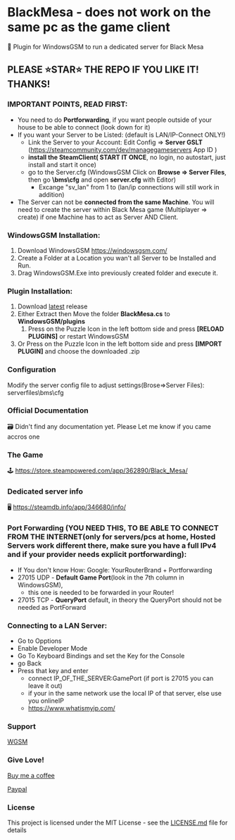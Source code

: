 # BlackMesa - does not work on the same pc as the game client
🧩 Plugin for WindowsGSM to run a dedicated server for Black Mesa

## PLEASE ⭐STAR⭐ THE REPO IF YOU LIKE IT! THANKS!

### IMPORTANT POINTS, READ FIRST:
- You need to do **Portforwarding**, if you want people outside of your house to be able to connect (look down for it)
- If you want your Server to be Listed: (default is LAN/IP-Connect ONLY!)
  - Link the Server to your Account: Edit Config => **Server GSLT** (https://steamcommunity.com/dev/managegameservers App ID )
  - **install the SteamClient( START IT ONCE**, no login, no autostart, just install and start it once)
  - go to the Server.cfg (WindowsGSM Click on **Browse => Server Files**, then go **\bms\cfg** and open **server.cfg** with Editor)
    - Excange "sv_lan" from 1 to  (lan/ip connections will still work in addition)
- The Server can not be **connected from the same Machine**. You will need to create the server within Black Mesa game (Multiplayer => create) if one Machine has to act as Server AND Client.

### WindowsGSM Installation: 
1. Download  WindowsGSM https://windowsgsm.com/ 
2. Create a Folder at a Location you wan't all Server to be Installed and Run.
3. Drag WindowsGSM.Exe into previously created folder and execute it.

### Plugin Installation:
1. Download [latest](https://github.com/Raziel7893/WindowsGSM.BlackMesa/releases/latest) release
2. Either Extract then Move the folder **BlackMesa.cs** to **WindowsGSM/plugins** 
    1. Press on the Puzzle Icon in the left bottom side and press **[RELOAD PLUGINS]** or restart WindowsGSM
3. Or Press on the Puzzle Icon in the left bottom side and press **[IMPORT PLUGIN]** and choose the downloaded .zip

### Configuration
Modify the server config file to adjust settings(Brose=>Server Files): serverfiles\bms\cfg

### Official Documentation
🗃️ Didn't find any documentation yet. Please Let me know if you came accros one

### The Game
🕹️ https://store.steampowered.com/app/362890/Black_Mesa/

### Dedicated server info
🖥️ https://steamdb.info/app/346680/info/

### Port Forwarding (YOU NEED THIS, TO BE ABLE TO CONNECT FROM THE INTERNET(only for servers/pcs at home, Hosted Servers work different there, make sure you have a full IPv4 and if your provider needs explicit portforwarding):
- If You don't know How: Google: YourRouterBrand + Portforwarding
- 27015 UDP - **Default Game Port**(look in the 7th column in WindowsGSM), 
  - this one is needed to be forwarded in your Router!
- 27015 TCP - **QueryPort** default, in theory the QueryPort should not be needed as PortForward

### Connecting to a LAN Server:
- Go to Opptions
- Enable Developer Mode
- Go To Keyboard Bindings and set the Key for the Console
- go Back
- Press that key and enter
  - connect IP_OF_THE_SERVER:GamePort (if port is 27015 you can leave it out)
  - if your in the same network use the local IP of that server, else use you onlineIP
  - https://www.whatismyip.com/  

### Support
[WGSM](https://discord.com/channels/590590698907107340/645730252672335893)

### Give Love!
[Buy me a coffee](https://ko-fi.com/raziel7893)

[Paypal](https://paypal.me/raziel7893)

### License
This project is licensed under the MIT License - see the <a href="https://github.com/raziel7893/WindowsGSM.BlackMesa/blob/main/LICENSE">LICENSE.md</a> file for details
